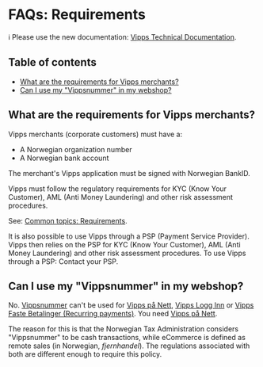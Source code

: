 <!-- START_METADATA
---
title: Requirements
sidebar_position: 60
pagination_next: null
pagination_prev: null
---
END_METADATA -->

# FAQs: Requirements

<!-- START_COMMENT -->

ℹ️ Please use the new documentation:
[Vipps Technical Documentation](https://vippsas.github.io/vipps-developer-docs/).

<!-- END_COMMENT -->


<!-- START_TOC -->

## Table of contents

* [What are the requirements for Vipps merchants?](#what-are-the-requirements-for-vipps-merchants)
* [Can I use my "Vippsnummer" in my webshop?](#can-i-use-my-vippsnummer-in-my-webshop)

<!-- END_TOC -->

## What are the requirements for Vipps merchants?

Vipps merchants (corporate customers) must have a:

* A Norwegian organization number
* A Norwegian bank account

The merchant's Vipps application must be signed with Norwegian BankID.

Vipps must follow the regulatory requirements for KYC (Know Your Customer),
AML (Anti Money Laundering) and other risk assessment procedures.

See:
[Common topics: Requirements](../common-topics/requirements.md).

It is also possible to use Vipps through a PSP (Payment Service Provider).
Vipps then relies on the PSP for KYC (Know Your Customer), AML (Anti Money Laundering)
and other risk assessment procedures.
To use Vipps through a PSP: Contact your PSP.

## Can I use my "Vippsnummer" in my webshop?

No.
[Vippsnummer](https://vipps.no/produkter-og-tjenester/bedrift/ta-betalt-i-butikk/ta-betalt-med-vipps/)
can't be used for
[Vipps på Nett](https://vipps.no/produkter-og-tjenester/bedrift/ta-betalt-paa-nett/ta-betalt-paa-nett/),
[Vipps Logg Inn](https://vipps.no/produkter-og-tjenester/bedrift/logg-inn-med-vipps/logg-inn-med-vipps/)
or
[Vipps Faste Betalinger (Recurring payments)](https://vipps.no/produkter-og-tjenester/bedrift/faste-betalinger/faste-betalinger/).
You need
[Vipps på Nett](https://www.vipps.no/produkter-og-tjenester/bedrift/ta-betalt-paa-nett/ta-betalt-paa-nett/).

The reason for this is that the Norwegian Tax Administration considers
"Vippsnummer" to be cash transactions,
while eCommerce is defined as remote sales (in Norwegian, *fjernhandel*). The regulations
associated with both are different enough to require this policy.
